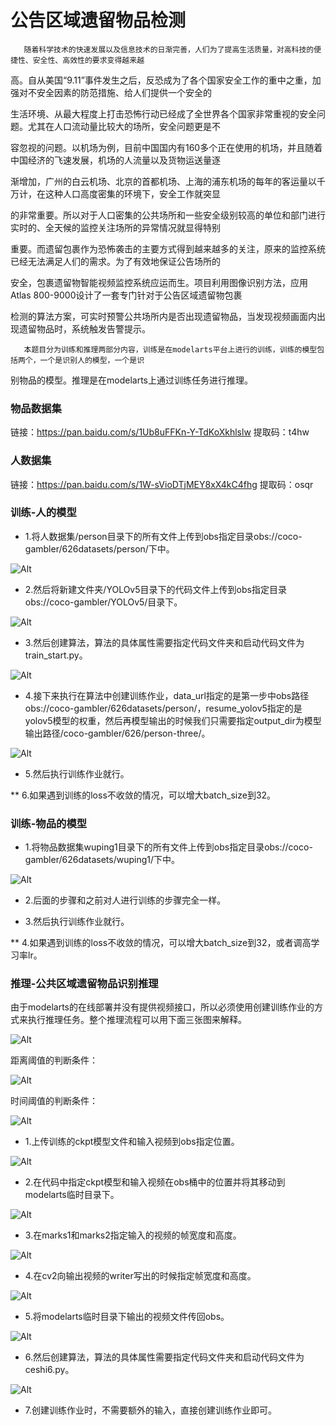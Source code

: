 # 公告区域遗留物品检测

       随着科学技术的快速发展以及信息技术的日渐完善，人们为了提高生活质量，对高科技的便捷性、安全性、高效性的要求变得越来越

高。自从美国“9.11”事件发生之后，反恐成为了各个国家安全工作的重中之重，加强对不安全因素的防范措施、给人们提供一个安全的

生活环境、从最大程度上打击恐怖行动已经成了全世界各个国家非常重视的安全问题。尤其在人口流动量比较大的场所，安全问题更是不

容忽视的问题。以机场为例，目前中国国内有160多个正在使用的机场，并且随着中国经济的飞速发展，机场的人流量以及货物运送量逐

渐增加，广州的白云机场、北京的首都机场、上海的浦东机场的每年的客运量以千万计，在这种人口高度密集的环境下，安全工作就突显

的非常重要。所以对于人口密集的公共场所和一些安全级别较高的单位和部门进行实时的、全天候的监控关注场所的异常情况就显得特别

重要。而遗留包裹作为恐怖袭击的主要方式得到越来越多的关注，原来的监控系统已经无法满足人们的需求。为了有效地保证公告场所的

安全，包裹遗留物智能视频监控系统应运而生。项目利用图像识别方法，应用Atlas 800-9000设计了一套专门针对于公告区域遗留物包裹

检测的算法方案，可实时预警公共场所内是否出现遗留物品，当发现视频画面内出现遗留物品时，系统触发告警提示。

       本题目分为训练和推理两部分内容，训练是在modelarts平台上进行的训练，训练的模型包括两个，一个是识别人的模型，一个是识

别物品的模型。推理是在modelarts上通过训练任务进行推理。

### 物品数据集
链接：https://pan.baidu.com/s/1Ub8uFFKn-Y-TdKoXkhlslw 
提取码：t4hw

### 人数据集
链接：https://pan.baidu.com/s/1W-sVioDTjMEY8xX4kC4fhg 
提取码：osqr


### 训练-人的模型
* 1.将人数据集/person目录下的所有文件上传到obs指定目录obs://coco-gambler/626datasets/person/下中。

![Alt](http://49.234.146.126/2.png)

* 2.然后将新建文件夹/YOLOv5目录下的代码文件上传到obs指定目录obs://coco-gambler/YOLOv5/目录下。

![Alt](http://49.234.146.126/3.png)

* 3.然后创建算法，算法的具体属性需要指定代码文件夹和启动代码文件为train_start.py。

![Alt](http://49.234.146.126/1.png)

* 4.接下来执行在算法中创建训练作业，data_url指定的是第一步中obs路径obs://coco-gambler/626datasets/person/，resume_yolov5指定的是yolov5模型的权重，然后再模型输出的时候我们只需要指定output_dir为模型输出路径/coco-gambler/626/person-three/。

![Alt](http://49.234.146.126/4.png)

* 5.然后执行训练作业就行。

** 6.如果遇到训练的loss不收敛的情况，可以增大batch_size到32。

### 训练-物品的模型

* 1.将物品数据集wuping1目录下的所有文件上传到obs指定目录obs://coco-gambler/626datasets/wuping1/下中。

![Alt](http://49.234.146.126/5.png)

* 2.后面的步骤和之前对人进行训练的步骤完全一样。

* 3.然后执行训练作业就行。

** 4.如果遇到训练的loss不收敛的情况，可以增大batch_size到32，或者调高学习率lr。






### 推理-公共区域遗留物品识别推理

由于modelarts的在线部署并没有提供视频接口，所以必须使用创建训练作业的方式来执行推理任务。整个推理流程可以用下面三张图来解释。

![Alt](http://49.234.146.126/整体流程图.png)

距离阈值的判断条件：

![Alt](http://49.234.146.126/距离阈值判断.jpg)

时间阈值的判断条件：

![Alt](http://49.234.146.126/时间阈值判断.png)
* 1.上传训练的ckpt模型文件和输入视频到obs指定位置。

![Alt](http://49.234.146.126/6.png)
* 2.在代码中指定ckpt模型和输入视频在obs桶中的位置并将其移动到modelarts临时目录下。

![Alt](http://49.234.146.126/7.png)
* 3.在marks1和marks2指定输入的视频的帧宽度和高度。

![Alt](http://49.234.146.126/8.png)
* 4.在cv2向输出视频的writer写出的时候指定帧宽度和高度。

![Alt](http://49.234.146.126/9.png)
* 5.将modelarts临时目录下输出的视频文件传回obs。

![Alt](http://49.234.146.126/10.png)
* 6.然后创建算法，算法的具体属性需要指定代码文件夹和启动代码文件为ceshi6.py。

![Alt](http://49.234.146.126/11.png)
* 7.创建训练作业时，不需要额外的输入，直接创建训练作业即可。
